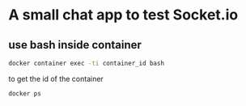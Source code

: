 # A small chat app to test Socket.io

## use bash inside container

```bash
docker container exec -ti container_id bash
```

to get the id of the container

```bash
docker ps
```
